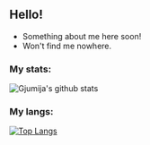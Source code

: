 ## Hello!
- Something about me here soon!
- Won't find me nowhere.

### My stats:
![Gjumija's github stats](https://github-readme-stats.vercel.app/api?username=gjumle&show_icons=true&hide=contribs,issues) 

### My langs:
[![Top Langs](https://github-readme-stats.vercel.app/api/top-langs/?username=gjumle&layout=compact)](https://github.com/anuraghazra/github-readme-stats)
